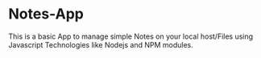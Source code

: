 # Notes-App
This is a basic App to manage simple Notes on your local host/Files using Javascript Technologies like Nodejs and NPM modules.
